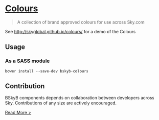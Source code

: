 [Colours](http://skyglobal.github.io/colours/) 
========================

> A collection of brand approved colours for use across Sky.com

See http://skyglobal.github.io/colours/ for a demo of the Colours

## Usage

### As a SASS module

`bower install --save-dev bskyb-colours`

## Contribution

BSkyB components depends on collaboration between developers across Sky. Contributions of any size are actively encouraged.

[Read More >](CONTRIBUTING.md)